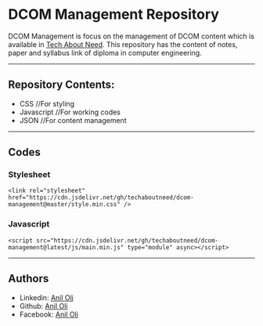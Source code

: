 # DCOM Management Repository

DCOM Management is focus on the management of DCOM content which is available in [Tech About Need](https://www.techaboutneed.com/2019/09/diploma-in-computer-engineering-notes.html). This repository has the content of notes, paper and syllabus link of diploma in computer engineering.

---

## Repository Contents:
- CSS             //For styling
- Javascript      //For working codes
- JSON            //For content management

---

## Codes

### Stylesheet
```
<link rel="stylesheet" href="https://cdn.jsdelivr.net/gh/techaboutneed/dcom-management@master/style.min.css" />
```

### Javascript

```
<script src="https://cdn.jsdelivr.net/gh/techaboutneed/dcom-management@latest/js/main.min.js" type="module" async></script>
```

---


## Authors
- Linkedin: [Anil Oli](https://linkedin.com/in/aniloli)
- Github: [Anil Oli](https://github.com/aniloli42)
- Facebook: [Anil Oli](https://facebook.com/anil.oli.4321)
